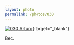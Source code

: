 ```yaml
---
layout: photo
permalink: /photos/030
---
```


[![030 Arturo](https://c2.staticflickr.com/4/3760/19711096020_b1129498fb_c.jpg)](https://www.flickr.com/photos/131440297@N08/19711096020/){:target="_blank"}

Bec.
